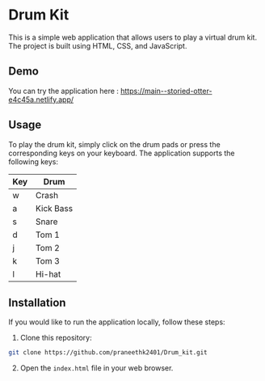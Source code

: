 
# Drum Kit

This is a simple web application that allows users to play a virtual drum kit. The project is built using HTML, CSS, and JavaScript.

## Demo

You can try the application here : https://main--storied-otter-e4c45a.netlify.app/

## Usage

To play the drum kit, simply click on the drum pads or press the corresponding keys on your keyboard. The application supports the following keys:

| Key | Drum |
| --- | --- |
| w | Crash |
| a | Kick Bass |
| s | Snare |
| d | Tom 1 |
| j | Tom 2 |
| k | Tom 3 |
| l | Hi-hat |

## Installation

If you would like to run the application locally, follow these steps:

1. Clone this repository:

```bash
git clone https://github.com/praneethk2401/Drum_kit.git
```

2. Open the `index.html` file in your web browser.
